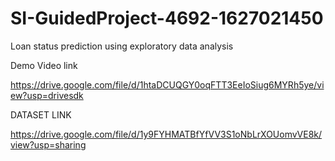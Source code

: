 # SI-GuidedProject-4692-1627021450

Loan status prediction using exploratory data analysis

Demo Video link

https://drive.google.com/file/d/1htaDCUQGY0oqFTT3EeIoSiug6MYRh5ye/view?usp=drivesdk

DATASET LINK

https://drive.google.com/file/d/1y9FYHMATBfYfVV3S1oNbLrXOUomvVE8k/view?usp=sharing
